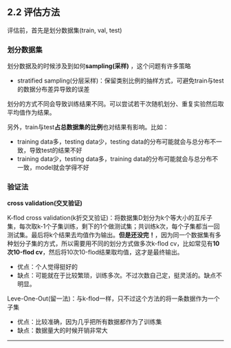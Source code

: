 ## 2.2 评估方法

评估前，首先是划分数据集(train, val, test)

### 划分数据集

划分数据及的时候涉及到如何**sampling(采样)** ，这个问题有许多策略

- stratified sampling(分层采样)：保留类别比例的抽样方式，可避免train与test的数据分布差异导致的误差

划分的方式不同会导致训练结果不同。可以尝试若干次随机划分、重复实验然后取平均值作为结果。

另外，train与test**占总数据集的比例**也对结果有影响。比如：

- training data多，testing data少，testing data的分布可能就会与总分布不一致，导致test的结果不好
- training data少，testing data多，training data的分布可能就会与总分布不一致，model就会学得不好

### 验证法

**cross validation(交叉验证)**

K-flod cross validation(k折交叉验证)：将数据集D划分为k个等大小的互斥子集，每次取k-1个子集训练，剩下的1个做测试集；共训练k次，每个子集都当一回测试集。最后将k个结果去均值作为输出。**但是还没完！**，因为同一个数据集有多种划分子集的方式，所以需要用不同的划分方式做多次k-flod cv，比如常见有**10次10-flod cv**，然后将10次10-flod结果取均值，这才是最终输出。

- 优点：个人觉得挺好的
- 缺点：可能就在于比较繁琐，训练多次。不过次数自己定，挺灵活的。缺点不明显。

Leve-One-Out(留一法)：与k-flod一样，只不过这个方法的将一条数据作为一个子集

- 优点：比较准确，因为几乎把所有数据都作为了训练集
- 缺点：数据量大的时候开销非常大

****
